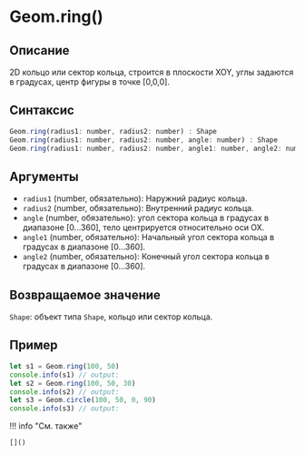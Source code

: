 # Geom.ring()

## Описание
2D кольцо или сектор кольца, строится в плоскости XOY, углы задаются в градусах, центр фигуры в точке [0,0,0].

## Синтаксис
```javascript
Geom.ring(radius1: number, radius2: number) : Shape
Geom.ring(radius1: number, radius2: number, angle: number) : Shape
Geom.ring(radius1: number, radius2: number, angle1: number, angle2: number) : Shape
```

## Аргументы
- `radius1` (number, обязательно): Наружний радиус кольца.
- `radius2` (number, обязательно): Внутренний радиус кольца.
- `angle` (number, обязательно): угол сектора кольца в градусах в диапазоне [0...360], тело центрируется относительно оси OX.
- `angle1` (number, обязательно): Начальный угол сектора кольца в градусах в диапазоне [0...360].
- `angle2` (number, обязательно): Конечный угол сектора кольца в градусах в диапазоне [0...360].

## Возвращаемое значение
`Shape`: объект типа `Shape`, кольцо или сектор кольца.

## Пример
```javascript linenums="1"
let s1 = Geom.ring(100, 50)
console.info(s1) // output:
let s2 = Geom.ring(100, 50, 30)
console.info(s2) // output:
let s3 = Geom.circle(100, 50, 0, 90)
console.info(s3) // output:
```

!!! info "См. также"

    []()

